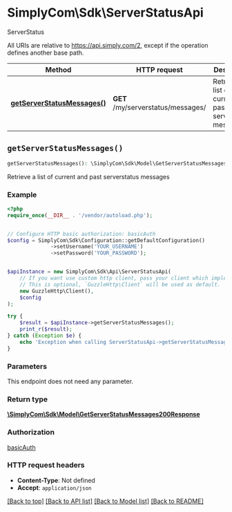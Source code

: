 # SimplyCom\Sdk\ServerStatusApi

ServerStatus

All URIs are relative to https://api.simply.com/2, except if the operation defines another base path.

| Method | HTTP request | Description |
| ------------- | ------------- | ------------- |
| [**getServerStatusMessages()**](ServerStatusApi.md#getServerStatusMessages) | **GET** /my/serverstatus/messages/ | Retrieve a list of current and past serverstatus messages |


## `getServerStatusMessages()`

```php
getServerStatusMessages(): \SimplyCom\Sdk\Model\GetServerStatusMessages200Response
```

Retrieve a list of current and past serverstatus messages

### Example

```php
<?php
require_once(__DIR__ . '/vendor/autoload.php');


// Configure HTTP basic authorization: basicAuth
$config = SimplyCom\Sdk\Configuration::getDefaultConfiguration()
              ->setUsername('YOUR_USERNAME')
              ->setPassword('YOUR_PASSWORD');


$apiInstance = new SimplyCom\Sdk\Api\ServerStatusApi(
    // If you want use custom http client, pass your client which implements `GuzzleHttp\ClientInterface`.
    // This is optional, `GuzzleHttp\Client` will be used as default.
    new GuzzleHttp\Client(),
    $config
);

try {
    $result = $apiInstance->getServerStatusMessages();
    print_r($result);
} catch (Exception $e) {
    echo 'Exception when calling ServerStatusApi->getServerStatusMessages: ', $e->getMessage(), PHP_EOL;
}
```

### Parameters

This endpoint does not need any parameter.

### Return type

[**\SimplyCom\Sdk\Model\GetServerStatusMessages200Response**](../Model/GetServerStatusMessages200Response.md)

### Authorization

[basicAuth](../../README.md#basicAuth)

### HTTP request headers

- **Content-Type**: Not defined
- **Accept**: `application/json`

[[Back to top]](#) [[Back to API list]](../../README.md#endpoints)
[[Back to Model list]](../../README.md#models)
[[Back to README]](../../README.md)
